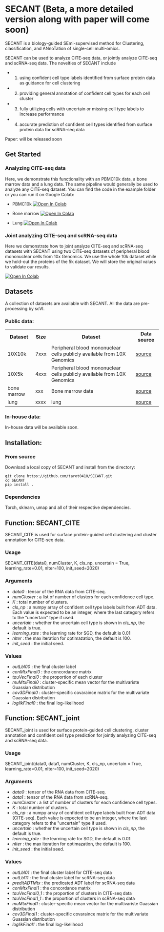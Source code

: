 # SECANT (Beta, a more detailed version along with paper will come soon)

SECANT is a biology-guided SEmi-supervised method for Clustering, classification, and ANnoTation of single-cell multi-omics. 

SECANT can be used to analyze CITE-seq data, or jointly analyze CITE-seq and scRNA-seq data. The novelties of SECANT include 
- 1) using confident cell type labels identified from surface protein data as guidance for cell clustering
- 2) providing general annotation of confident cell types for each cell cluster 
- 3) fully utilizing cells with uncertain or missing cell type labels to increase performance
- 4) accurate prediction of confident cell types identified from surface protein data for scRNA-seq data


Paper: will be released soon

## Get Started

### Analyzing CITE-seq data

Here, we demonstrate this functionality with an PBMC10k data, a bone marrow data and a lung data. The same pipeline would generally be used to analyze any CITE-seq dataset. You can find the code in the example folder or you can run it on Google Colab:
- PBMC10k 	<a href="https://colab.research.google.com/drive/10FN1b_og_Sb3InUgrtjpwOl7YBLsPk7t?usp=sharing">
  	<img src="https://colab.research.google.com/assets/colab-badge.svg" alt="Open In Colab"/>
	</a>
	
- Bone marrow <a href="https://colab.research.google.com/drive/1azjJhj6DkE0SIJ65sNK8F8MuDxdaw0RD?usp=sharing">
  	<img src="https://colab.research.google.com/assets/colab-badge.svg" alt="Open In Colab"/>
	</a>

- Lung <a href="https://colab.research.google.com/drive/1wHucmHyWqgGzH22aGPA2-S1ElfVrMOlD?usp=sharing">
  	<img src="https://colab.research.google.com/assets/colab-badge.svg" alt="Open In Colab"/>
	</a>

### Joint analyzing CITE-seq and scRNA-seq data
Here we demonstrate how to joint analyze CITE-seq and scRNA-seq datasets with SECANT using two CITE-seq datasets of peripheral blood mononuclear cells from 10x Genomics. We use the whole 10k dataset while we hold-out the proteins of the 5k dataset. We will store the original values to validate our results.

<a href="https://colab.research.google.com/drive/1J8pZUVEApu7shqzFPweCchCvZt8tHR52?usp=sharing">
  	<img src="https://colab.research.google.com/assets/colab-badge.svg" alt="Open In Colab"/>
	</a>


## Datasets

A collection of datasets are available with SECANT. All the data are pre-processing by scVI. 

### Public data:
<table>
    <tr>
        <th>Dataset</th>
        <th>Size</th>
        <th>Dataset</th>
        <th>Data source</th>
    </tr>
    <tr>
        <td>10X10k</td>
        <td>7xxx</td>
        <td>
        Peripheral blood mononuclear cells publicly available from 10X Genomics 
        </td>
        <td><a href="https://support.10xgenomics.com/single-cell-gene-expression/datasets/3.0.0/pbmc_10k_protein_v3">source</a>
    </tr>
    <tr>
        <td>10X5k</td>
        <td>4xxx</td>
        <td>
        Peripheral blood mononuclear cells publicly available from 10X Genomics 
        </td>
        <td><a href="https://support.10xgenomics.com/single-cell-gene-expression/datasets/3.0.2/5k_pbmc_v3_nextgem">source</a>
    </tr>
    <tr>
        <td>bone marrow</td>
        <td>xxx</td>
        <td>
        Bone marrow data
        </td>
        <td><a href="https://satijalab.org/seurat/articles/weighted_nearest_neighbor_analysis.html">source</a>
    </tr>
    <tr>
        <td>lung</td>
        <td>xxxx</td>
        <td>
        lung
        </td>
        <td><a href="https://www.ncbi.nlm.nih.gov/geo/query/acc.cgi?acc=GSM3909673a">source</a>
    </tr>
</table>

### In-house data:
In-house data will be available soon.


## Installation:

### From source

Download a local copy of SECANT and install from the directory:

	git clone https://github.com/tarot0410/SECANT.git
	cd SECANT
	pip install .

### Dependencies

Torch, sklearn, umap and all of their respective dependencies. 

## Function: SECANT_CITE

SECANT_CITE is used for surface protein-guided cell clustering and cluster annotation for CITE-seq data.

### Usage
SECANT_CITE(data0, numCluster, K, cls_np, uncertain = True, learning_rate=0.01, nIter=100, init_seed=2020)

### Arguments
* *data0* :	tensor of the RNA data from CITE-seq.
* *numCluster* :	a list of number of clusters for each confidence cell type.
* *K* : total number of clusters. 
* *cls_np* :	a numpy array of confident cell type labels built from ADT data. Each value is expected to be an integer, where the last category refers to the "uncertain" type if used.
* *uncertain* :	whether the uncertain cell type is shown in *cls_np*, the default is true.
* *learning_rate* :	the learning rate for SGD, the default is 0.01 
* *nIter* :	the max iteration for optimazation, the default is 100.
* *init_seed* :	the initial seed.


### Values
* *outLbl00* : the final cluster label
* *conMtxFinal0* : the concordance matrix
* *tauVecFinal0* : the proportion of each cluster
* *muMtxFinal0* : cluster-specific mean vector for the multivariste Guassian distribution
* *cov3DFinal0* : cluster-specific covaraince matrix for the multivariate Guassian distribution
* *loglikFinal0* : the final log-likelihood


## Function: SECANT_joint

SECANT_joint is used for surface protein-guided cell clustering, cluster annotation and confident cell type prediction for jointly analyzing CITE-seq and scRNA-seq data.

### Usage
SECANT_joint(data0, data1, numCluster, K, cls_np, uncertain = True, learning_rate=0.01, nIter=100, init_seed=2020)

### Arguments
* *data0* :	tensor of the RNA data from CITE-seq.
* *data1* :	tensor of the RNA data from scRNA-seq.
* *numCluster* :	a list of number of clusters for each confidence cell types.
* *K* : total number of clusters. 
* *cls_np* :	a numpy array of confident cell type labels built from ADT data (CITE-seq). Each value is expected to be an integer, where the last category refers to the "uncertain" type if used.
* *uncertain* :	whether the uncertain cell type is shown in *cls_np*, the default is true.
* *learning_rate* :	the learning rate for SGD, the default is 0.01 
* *nIter* :	the max iteration for optimazation, the default is 100.
* *init_seed* :	the initial seed.


### Values
* *outLbl01* : the final cluster label for CITE-seq data
* *outLbl11* : the final cluster label for scRNA-seq data
* *preditADTMtx* : the predicated ADT label for scRNA-seq data
* *conMtxFinal1* : the concordance matrix
* *tauVecFinal0_1* : the proportion of clusters in CITE-seq data
* *tauVecFinal1_1* : the proportion of clusters in scRNA-seq data
* *muMtxFinal1* : cluster-specific mean vector for the multivariste Guassian distribution
* *cov3DFinal1* : cluster-specific covaraince matrix for the multivariate Guassian distribution
* *loglikFinal1* : the final log-likelihood


